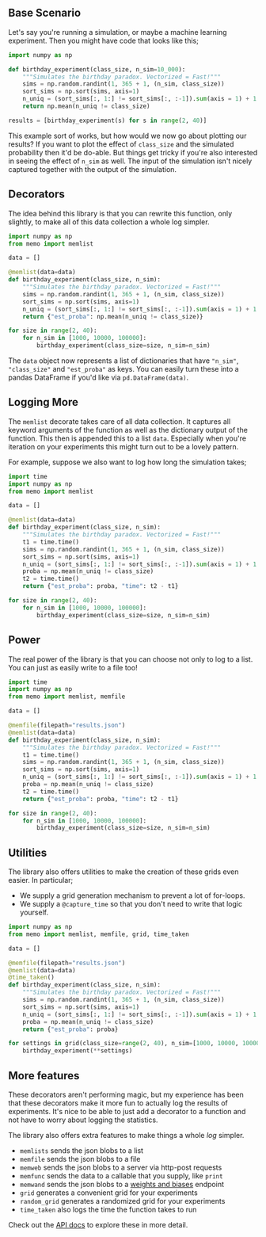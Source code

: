 ## Base Scenario

Let's say you're running a simulation, or maybe a machine learning experiment. Then you 
might have code that looks like this; 

```python
import numpy as np 

def birthday_experiment(class_size, n_sim=10_000):
    """Simulates the birthday paradox. Vectorized = Fast!"""
    sims = np.random.randint(1, 365 + 1, (n_sim, class_size))
    sort_sims = np.sort(sims, axis=1)
    n_uniq = (sort_sims[:, 1:] != sort_sims[:, :-1]).sum(axis = 1) + 1
    return np.mean(n_uniq != class_size)

results = [birthday_experiment(s) for s in range(2, 40)]
```

This example sort of works, but how would we now go about plotting our results? If you want 
to plot the effect of `class_size` and the simulated probability then it'd be do-able. But things
get tricky if you're also interested in seeing the effect of `n_sim` as well. The input of the 
simulation isn't nicely captured together with the output of the simulation. 

## Decorators

The idea behind this library is that you can rewrite this function, only slightly, to make
all of this data collection a whole log simpler. 

```python
import numpy as np 
from memo import memlist

data = []

@memlist(data=data)
def birthday_experiment(class_size, n_sim):
    """Simulates the birthday paradox. Vectorized = Fast!"""
    sims = np.random.randint(1, 365 + 1, (n_sim, class_size))
    sort_sims = np.sort(sims, axis=1)
    n_uniq = (sort_sims[:, 1:] != sort_sims[:, :-1]).sum(axis = 1) + 1
    return {"est_proba": np.mean(n_uniq != class_size)}

for size in range(2, 40):
    for n_sim in [1000, 10000, 100000]:
        birthday_experiment(class_size=size, n_sim=n_sim)
```

The `data` object now represents a list of dictionaries that have `"n_sim"`, `"class_size"`
and `"est_proba"` as keys. You can easily turn these into a pandas DataFrame if you'd like
via `pd.DataFrame(data)`.

## Logging More

The `memlist` decorate takes care of all data collection. It captures all keyword
arguments of the function as well as the dictionary output of the function. This 
then is appended this to a list `data`. Especially when you're iteration on your 
experiments this might turn out to be a lovely pattern. 

For example, suppose we also want to log how long the simulation takes;

```python
import time 
import numpy as np 
from memo import memlist

data = []

@memlist(data=data)
def birthday_experiment(class_size, n_sim):
    """Simulates the birthday paradox. Vectorized = Fast!"""
    t1 = time.time()
    sims = np.random.randint(1, 365 + 1, (n_sim, class_size))
    sort_sims = np.sort(sims, axis=1)
    n_uniq = (sort_sims[:, 1:] != sort_sims[:, :-1]).sum(axis = 1) + 1
    proba = np.mean(n_uniq != class_size)
    t2 = time.time()
    return {"est_proba": proba, "time": t2 - t1}

for size in range(2, 40):
    for n_sim in [1000, 10000, 100000]:
        birthday_experiment(class_size=size, n_sim=n_sim)
```

## Power 

The real power of the library is that you can choose not only to log to 
a list. You can just as easily write to a file too! 

```python
import time 
import numpy as np 
from memo import memlist, memfile

data = []

@memfile(filepath="results.json")
@memlist(data=data)
def birthday_experiment(class_size, n_sim):
    """Simulates the birthday paradox. Vectorized = Fast!"""
    t1 = time.time()
    sims = np.random.randint(1, 365 + 1, (n_sim, class_size))
    sort_sims = np.sort(sims, axis=1)
    n_uniq = (sort_sims[:, 1:] != sort_sims[:, :-1]).sum(axis = 1) + 1
    proba = np.mean(n_uniq != class_size)
    t2 = time.time()
    return {"est_proba": proba, "time": t2 - t1}

for size in range(2, 40):
    for n_sim in [1000, 10000, 100000]:
        birthday_experiment(class_size=size, n_sim=n_sim)
```

## Utilities 

The library also offers utilities to make the creation of these grids even easier. In particular; 

- We supply a grid generation mechanism to prevent a lot of for-loops. 
- We supply a `@capture_time` so that you don't need to write that logic yourself.

```python
import numpy as np 
from memo import memlist, memfile, grid, time_taken

data = []

@memfile(filepath="results.json")
@memlist(data=data)
@time_taken()
def birthday_experiment(class_size, n_sim):
    """Simulates the birthday paradox. Vectorized = Fast!"""
    sims = np.random.randint(1, 365 + 1, (n_sim, class_size))
    sort_sims = np.sort(sims, axis=1)
    n_uniq = (sort_sims[:, 1:] != sort_sims[:, :-1]).sum(axis = 1) + 1
    proba = np.mean(n_uniq != class_size)
    return {"est_proba": proba}

for settings in grid(class_size=range(2, 40), n_sim=[1000, 10000, 100000]):
    birthday_experiment(**settings)
```

## More features

These decorators aren't performing magic, but my experience has been
that these decorators make it more fun to actually log the results of experiments.
It's nice to be able to just add a decorator to a function and not have to 
worry about logging the statistics.

The library also offers extra features to make things a whole *log* simpler.  

- `memlists` sends the json blobs to a list
- `memfile` sends the json blobs to a file 
- `memweb` sends the json blobs to a server via http-post requests
- `memfunc` sends the data to a callable that you supply, like `print`
- `memwand` sends the json blobs to a [weights and biases](https://wandb.ai/) endpoint
- `grid` generates a convenient grid for your experiments
- `random_grid` generates a randomized grid for your experiments
- `time_taken` also logs the time the function takes to run

Check out the [API docs]() to explore these in more detail.